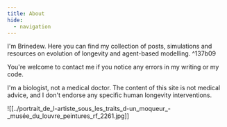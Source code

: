 ```yaml
---
title: About
hide:
  - navigation
---
```

I'm Brinedew. Here you can find my collection of posts, simulations and resources on evolution of longevity and agent-based modelling.  ^137b09

You're welcome to contact me if you notice any errors in my writing or my code.

I'm a biologist, not a medical doctor. The content of this site is not medical advice, and I don't endorse any specific human longevity interventions.


![[../portrait_de_l-artiste_sous_les_traits_d-un_moqueur_-_musée_du_louvre_peintures_rf_2261.jpg]]